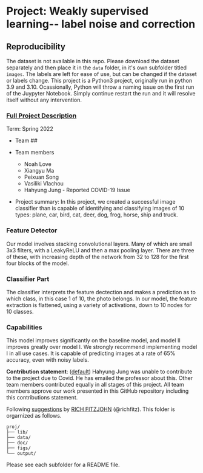 # Project: Weakly supervised learning-- label noise and correction

## Reproducibility 
The dataset is not available in this repo. Please download the dataset separately and then place it in the `data` folder, in it's own subfolder titled `images`. The labels are left for ease of use, but can be changed if the dataset or labels change. This project is a Python3 project, originally run in python 3.9 and 3.10. Ocassionally, Python will throw a naming issue on the first run of the Juypyter Notebook. Simply continue restart the run and it will resolve itself without any intervention.


### [Full Project Description](doc/project3_desc.md)


Term: Spring 2022

+ Team ##
+ Team members
	+ Noah Love
	+ Xiangyu Ma
	+ Peixuan Song
	+ Vasiliki Vlachou
	+ Hahyung Jung - Reported COVID-19 Issue

+ Project summary: In this project, we created a successful image classifier than is capable of identifying and classifying images of 10 types: plane, car, bird, cat, deer, dog, frog, horse, ship and truck. 

### Feature Detector 
Our model involves stacking convolutional layers. Many of which are small 3x3 filters, with a LeakyReLU and then a max pooling layer. There are three of these, with increasing depth of the network from 32 to 128 for the first four blocks of the model. 

### Classifier Part
The classifier interprets the feature dectection and makes a prediction as to which class, in this case 1 of 10, the photo belongs. In our model, the feature extraction is flattened, using a variety of activations, down to 10 nodes for 10 classes. 

### Capabilities
This model improves significantly on the baseline model, and model II improves greatly over model I. We strongly recommend implementing model I in all use cases. It is capable of predicting images at a rate of 65% accuracy, even with noisy labels.
	
	
**Contribution statement**: ([default](doc/a_note_on_contributions.md)) Hahyung Jung was unable to contribute to the project due to Covid. He has emailed the professor about this. Other team members contributed equally in all stages of this project. All team members approve our work presented in this GitHub repository including this contributions statement. 

Following [suggestions](http://nicercode.github.io/blog/2013-04-05-projects/) by [RICH FITZJOHN](http://nicercode.github.io/about/#Team) (@richfitz). This folder is orgarnized as follows.

```
proj/
├── lib/
├── data/
├── doc/
├── figs/
└── output/
```

Please see each subfolder for a README file.
